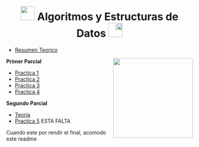 <h1 align="center"><img src="https://media.giphy.com/media/hO8uTzEOefFh3Yv5gm/giphy.gif" height="38" /> Algoritmos y Estructuras de Datos </a>
 <img style="transform:scaleX(-1);" src="https://media.giphy.com/media/hO8uTzEOefFh3Yv5gm/giphy.gif" height="38" /></h1>


- [Resumen Teorico](https://inakilapeyre.notion.site/inakilapeyre/Algoritmos-y-Estructuras-de-datos-f27e3754fcae465484fe3c1ee6cc6c4f)

<img src="https://media.giphy.com/media/RgzAimVNu51jHb3fGi/giphy.gif" align="right" width="215 " height="215">


 
**Primer Parcial**
- [Practica 1](/Documentos/Practica1.md)
- [Practica 2](/Documentos/Practica2.md)
- [Practica 3](/Documentos/Practica3.md)
- [Practica 4](/Documentos/Practica4.md)


**Segundo Parcial**

- [Teoria](/Documentos/Teoria_2do_Parcial.md)
- [Practica 5]() ESTA FALTA


Cuando este por rendir el final, acomodo este readme
